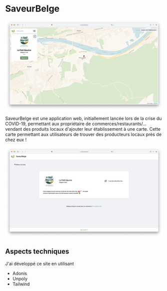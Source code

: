 # SaveurBelge
![](./.github/map.png)

SaveurBelge est une application web, initiallement lancée lors de la crise du COVID-19, permettant aux propriétaire de commerces/restaurants/... vendant des produits locaux d'ajouter leur établissement à une carte. Cette carte permettant aux utilisateurs de trouver des producteurs locaux près de chez eux !

![](./.github/shop.png)

## Aspects techniques

J'ai développé ce site en utilisant
- Adonis
- Unpoly
- Tailwind